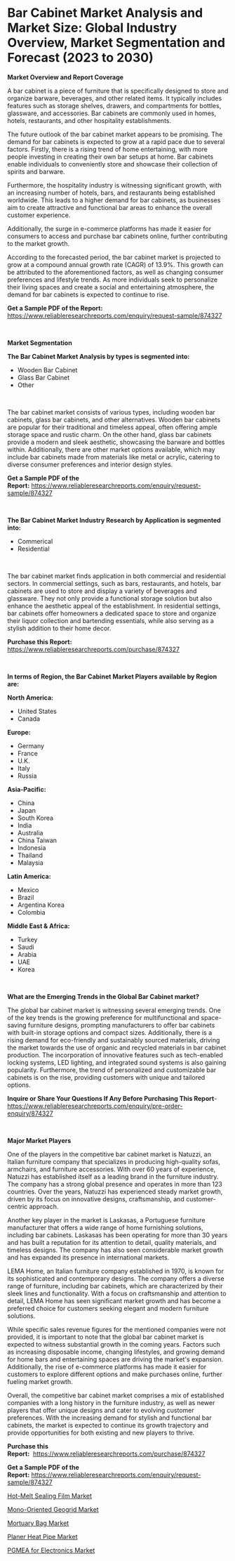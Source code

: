 <p><h1>Bar Cabinet Market Analysis and Market Size: Global Industry Overview, Market Segmentation and Forecast (2023 to 2030)</h1></p><p><strong>Market Overview and Report Coverage</strong></p>
<p><p>A bar cabinet is a piece of furniture that is specifically designed to store and organize barware, beverages, and other related items. It typically includes features such as storage shelves, drawers, and compartments for bottles, glassware, and accessories. Bar cabinets are commonly used in homes, hotels, restaurants, and other hospitality establishments.</p><p>The future outlook of the bar cabinet market appears to be promising. The demand for bar cabinets is expected to grow at a rapid pace due to several factors. Firstly, there is a rising trend of home entertaining, with more people investing in creating their own bar setups at home. Bar cabinets enable individuals to conveniently store and showcase their collection of spirits and barware.</p><p>Furthermore, the hospitality industry is witnessing significant growth, with an increasing number of hotels, bars, and restaurants being established worldwide. This leads to a higher demand for bar cabinets, as businesses aim to create attractive and functional bar areas to enhance the overall customer experience.</p><p>Additionally, the surge in e-commerce platforms has made it easier for consumers to access and purchase bar cabinets online, further contributing to the market growth.</p><p>According to the forecasted period, the bar cabinet market is projected to grow at a compound annual growth rate (CAGR) of 13.9%. This growth can be attributed to the aforementioned factors, as well as changing consumer preferences and lifestyle trends. As more individuals seek to personalize their living spaces and create a social and entertaining atmosphere, the demand for bar cabinets is expected to continue to rise.</p></p>
<p><strong>Get a Sample PDF of the Report:</strong> <a href="https://www.reliableresearchreports.com/enquiry/request-sample/874327">https://www.reliableresearchreports.com/enquiry/request-sample/874327</a></p>
<p>&nbsp;</p>
<p><strong>Market Segmentation</strong></p>
<p><strong>The Bar Cabinet Market Analysis by types is segmented into:</strong></p>
<p><ul><li>Wooden Bar Cabinet</li><li>Glass Bar Cabinet</li><li>Other</li></ul></p>
<p>&nbsp;</p>
<p><p>The bar cabinet market consists of various types, including wooden bar cabinets, glass bar cabinets, and other alternatives. Wooden bar cabinets are popular for their traditional and timeless appeal, often offering ample storage space and rustic charm. On the other hand, glass bar cabinets provide a modern and sleek aesthetic, showcasing the barware and bottles within. Additionally, there are other market options available, which may include bar cabinets made from materials like metal or acrylic, catering to diverse consumer preferences and interior design styles.</p></p>
<p><strong>Get a Sample PDF of the Report:</strong>&nbsp;<a href="https://www.reliableresearchreports.com/enquiry/request-sample/874327">https://www.reliableresearchreports.com/enquiry/request-sample/874327</a></p>
<p>&nbsp;</p>
<p><strong>The Bar Cabinet Market Industry Research by Application is segmented into:</strong></p>
<p><ul><li>Commerical</li><li>Residential</li></ul></p>
<p>&nbsp;</p>
<p><p>The bar cabinet market finds application in both commercial and residential sectors. In commercial settings, such as bars, restaurants, and hotels, bar cabinets are used to store and display a variety of beverages and glassware. They not only provide a functional storage solution but also enhance the aesthetic appeal of the establishment. In residential settings, bar cabinets offer homeowners a dedicated space to store and organize their liquor collection and bartending essentials, while also serving as a stylish addition to their home decor.</p></p>
<p><strong>Purchase this Report:</strong>&nbsp; <a href="https://www.reliableresearchreports.com/purchase/874327">https://www.reliableresearchreports.com/purchase/874327</a></p>
<p>&nbsp;</p>
<p><strong>In terms of Region, the Bar Cabinet Market Players available by Region are:</strong></p>
<p>
    <p> <strong> North America: </strong>
        <ul>
            <li>United States</li>
            <li>Canada</li>
        </ul>
        </p> 
    <p> <strong> Europe: </strong>
        <ul>
            <li>Germany</li>
            <li>France</li>
            <li>U.K.</li>
            <li>Italy</li>
            <li>Russia</li>
        </ul>
        </p> 
    <p> <strong> Asia-Pacific: </strong>
        <ul>
            <li>China</li>
            <li>Japan</li>
            <li>South Korea</li>
            <li>India</li>
            <li>Australia</li>
            <li>China Taiwan</li>
            <li>Indonesia</li>
            <li>Thailand</li>
            <li>Malaysia</li>
        </ul>
        </p> 
    <p> <strong> Latin America: </strong>
        <ul>
            <li>Mexico</li>
            <li>Brazil</li>
            <li>Argentina Korea</li>
            <li>Colombia</li>
        </ul>
        </p> 
    <p> <strong> Middle East & Africa: </strong>
        <ul>
            <li>Turkey</li>
            <li>Saudi</li>
            <li>Arabia</li>
            <li>UAE</li>
            <li>Korea</li>
        </ul>
    </p>
    </p>
<p>&nbsp;</p>
<p><strong>What are the Emerging Trends in the Global Bar Cabinet market?</strong></p>
<p><p>The global bar cabinet market is witnessing several emerging trends. One of the key trends is the growing preference for multifunctional and space-saving furniture designs, prompting manufacturers to offer bar cabinets with built-in storage options and compact sizes. Additionally, there is a rising demand for eco-friendly and sustainably sourced materials, driving the market towards the use of organic and recycled materials in bar cabinet production. The incorporation of innovative features such as tech-enabled locking systems, LED lighting, and integrated sound systems is also gaining popularity. Furthermore, the trend of personalized and customizable bar cabinets is on the rise, providing customers with unique and tailored options.</p></p>
<p><strong>Inquire or Share Your Questions If Any Before Purchasing This Report</strong>- <a href="https://www.reliableresearchreports.com/enquiry/pre-order-enquiry/874327">https://www.reliableresearchreports.com/enquiry/pre-order-enquiry/874327</a></p>
<p>&nbsp;</p>
<p><strong>Major Market Players</strong></p>
<p><p>One of the players in the competitive bar cabinet market is Natuzzi, an Italian furniture company that specializes in producing high-quality sofas, armchairs, and furniture accessories. With over 60 years of experience, Natuzzi has established itself as a leading brand in the furniture industry. The company has a strong global presence and operates in more than 123 countries. Over the years, Natuzzi has experienced steady market growth, driven by its focus on innovative designs, craftsmanship, and customer-centric approach.</p><p>Another key player in the market is Laskasas, a Portuguese furniture manufacturer that offers a wide range of home furnishing solutions, including bar cabinets. Laskasas has been operating for more than 30 years and has built a reputation for its attention to detail, quality materials, and timeless designs. The company has also seen considerable market growth and has expanded its presence in international markets.</p><p>LEMA Home, an Italian furniture company established in 1970, is known for its sophisticated and contemporary designs. The company offers a diverse range of furniture, including bar cabinets, which are characterized by their sleek lines and functionality. With a focus on craftsmanship and attention to detail, LEMA Home has seen significant market growth and has become a preferred choice for customers seeking elegant and modern furniture solutions.</p><p>While specific sales revenue figures for the mentioned companies were not provided, it is important to note that the global bar cabinet market is expected to witness substantial growth in the coming years. Factors such as increasing disposable income, changing lifestyles, and growing demand for home bars and entertaining spaces are driving the market's expansion. Additionally, the rise of e-commerce platforms has made it easier for customers to explore different options and make purchases online, further fueling market growth.</p><p>Overall, the competitive bar cabinet market comprises a mix of established companies with a long history in the furniture industry, as well as newer players that offer unique designs and cater to evolving customer preferences. With the increasing demand for stylish and functional bar cabinets, the market is expected to continue its growth trajectory and provide opportunities for both existing and new players to thrive.</p></p>
<p><strong>Purchase this Report:</strong>&nbsp;&nbsp;<a href="https://www.reliableresearchreports.com/purchase/874327">https://www.reliableresearchreports.com/purchase/874327</a></p>
<p></p>
<p><strong>Get a Sample PDF of the Report:</strong>&nbsp;<a href="https://www.reliableresearchreports.com/enquiry/request-sample/874327">https://www.reliableresearchreports.com/enquiry/request-sample/874327</a></p>
<p><p><a href="https://medium.com/@dowodis7877/hot-melt-sealing-film-market-insight-market-trends-growth-forecasted-from-2023-to-2030-ec55fe053111">Hot-Melt Sealing Film Market</a></p><p><a href="https://medium.com/@helalkhan4512/mono-oriented-geogrid-nbsp-market-focuses-on-market-share-size-and-projected-forecast-till-2030-26812f3ca403">Mono-Oriented Geogrid Market</a></p><p><a href="https://github.com/ruslanpoljakovrd177/Market-Research-Report-List-1/blob/main/mortuary-bag-market.md">Mortuary Bag Market</a></p><p><a href="https://www.linkedin.com/pulse/planer-heat-pipe-market-research-report-unlocks-analysis-financial-3dp8e/">Planer Heat Pipe Market</a></p><p><a href="https://www.linkedin.com/pulse/pgmea-electronics-market-research-report-provides-thorough-industry-cdkwe/">PGMEA for Electronics Market</a></p></p>
